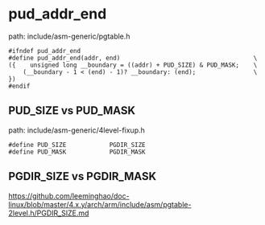 pud_addr_end
========================================

path: include/asm-generic/pgtable.h
```
#ifndef pud_addr_end
#define pud_addr_end(addr, end)                                     \
({    unsigned long __boundary = ((addr) + PUD_SIZE) & PUD_MASK;    \
    (__boundary - 1 < (end) - 1)? __boundary: (end);                \
})
#endif
```

PUD_SIZE vs PUD_MASK
----------------------------------------

path: include/asm-generic/4level-fixup.h
```
#define PUD_SIZE            PGDIR_SIZE
#define PUD_MASK            PGDIR_MASK
```

PGDIR_SIZE vs PGDIR_MASK
----------------------------------------

https://github.com/leeminghao/doc-linux/blob/master/4.x.y/arch/arm/include/asm/pgtable-2level.h/PGDIR_SIZE.md
